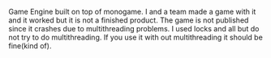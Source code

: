 Game Engine built on top of monogame.
I and a team made a game with it and it worked but it is not a finished product.
The game is not published since it crashes due to multithreading problems.
I used locks and all but do not try to do multithreading.
If you use it with out multithreading it should be fine(kind of).
